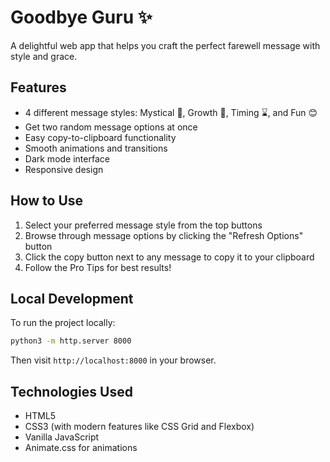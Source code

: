 # Goodbye Guru ✨

A delightful web app that helps you craft the perfect farewell message with style and grace.

## Features

- 4 different message styles: Mystical 🔮, Growth 🌱, Timing ⌛, and Fun 😊
- Get two random message options at once
- Easy copy-to-clipboard functionality
- Smooth animations and transitions
- Dark mode interface
- Responsive design

## How to Use

1. Select your preferred message style from the top buttons
2. Browse through message options by clicking the "Refresh Options" button
3. Click the copy button next to any message to copy it to your clipboard
4. Follow the Pro Tips for best results!

## Local Development

To run the project locally:

```bash
python3 -m http.server 8000
```

Then visit `http://localhost:8000` in your browser.

## Technologies Used

- HTML5
- CSS3 (with modern features like CSS Grid and Flexbox)
- Vanilla JavaScript
- Animate.css for animations
